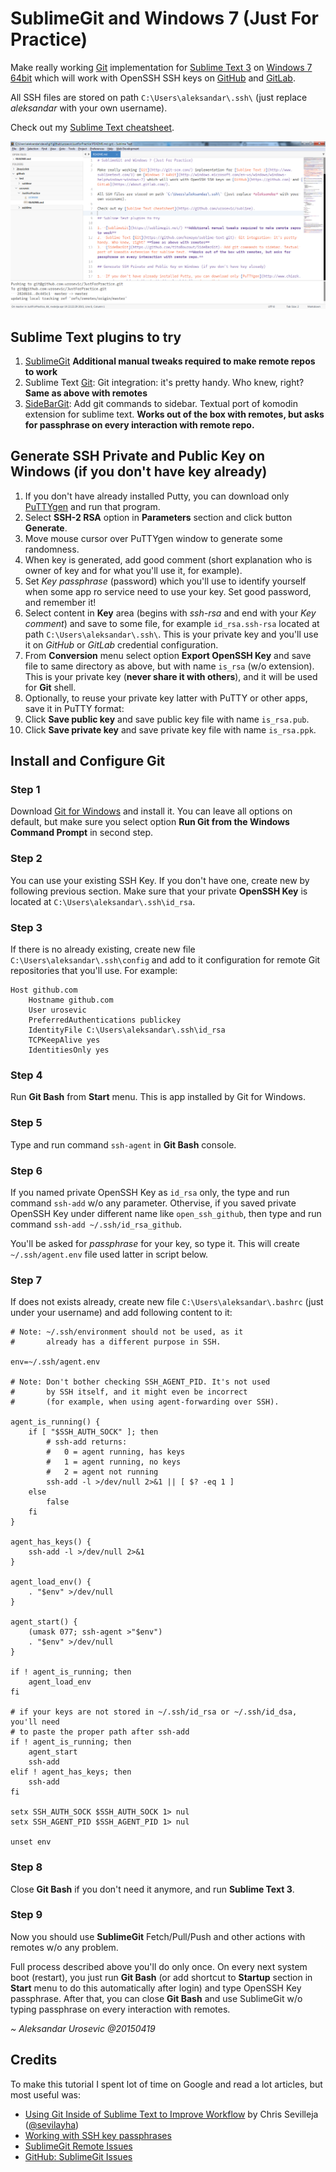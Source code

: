 # SublimeGit and Windows 7 (Just For Practice)

Make really working [Git](http://git-scm.com/) implementation for [Sublime Text 3](http://www.sublimetext.com/3) on [Windows 7 64bit](http://windows.microsoft.com/en-us/windows/windows-help#windows=windows-7) which will work with OpenSSH SSH keys on [GitHub](https://github.com) and [GitLab](https://about.gitlab.com/).

All SSH files are stored on path `C:\Users\aleksandar\.ssh\` (just replace *aleksandar* with your own username).

Check out my [Sublime Text cheatsheet](https://github.com/urosevic/sublime).

![ScreenShot](/screenshots/JustForPractice.png)

## Sublime Text plugins to try

1. 	[SublimeGit](https://sublimegit.net/) **Additional manual tweaks required to make remote repos to work**
2. 	Sublime Text [Git](https://github.com/kemayo/sublime-text-git): Git integration: it's pretty handy. Who knew, right? **Same as above with remotes**
3. 	[SideBarGit](https://github.com/titoBouzout/SideBarGit): Add git commands to sidebar. Textual port of komodin extension for sublime text. **Works out of the box with remotes, but asks for passphrase on every interaction with remote repo.**

## Generate SSH Private and Public Key on Windows (if you don't have key already)

1. 	If you don't have already installed Putty, you can download only [PuTTYgen](http://www.chiark.greenend.org.uk/~sgtatham/putty/download.html) and run that program.
2. 	Select **SSH-2 RSA** option in **Parameters** section and click button **Generate**.
3. 	Move mouse cursor over PuTTYgen window to generate some randomness.
4. 	When key is generated, add good comment (short explanation who is owner of key and for what you'll use it, for example).
5. 	Set *Key passphrase* (password) which you'll use to identify yourself when some app ro service need to use your key. Set good password, and remember it!
6. 	Select content in **Key** area (begins with *ssh-rsa* and end with your *Key comment*) and save to some file, for example `id_rsa.ssh-rsa` located at path `C:\Users\aleksandar\.ssh\`. This is your private key and you'll use it on *GitHub* or *GitLab* credential configuration.
7. 	From **Conversion** menu select option **Export OpenSSH Key** and save file to same directory as above, but with name `is_rsa` (w/o extension). This is your private key (**never share it with others**), and it will be used for **Git** shell.
8. 	Optionally, to reuse your private key latter with PuTTY or other apps, save it in PuTTY format:
 1. Click **Save public key** and save public key file with name `is_rsa.pub`.
 2. Click **Save private key** and save private key file with name `is_rsa.ppk`.

## Install and Configure Git

### Step 1
Download [Git for Windows](http://git-scm.com/) and install it. You can leave all options on default, but make sure you select option **Run Git from the Windows Command Prompt** in second step.

### Step 2
You can use your existing SSH Key. If you don't have one, create new by following previous section. Make sure that your private **OpenSSH Key** is located at `C:\Users\aleksandar\.ssh\id_rsa`.

### Step 3
If there is no already existing, create new file `C:\Users\aleksandar\.ssh\config` and add to it configuration for remote Git repositories that you'll use. For example:

```
Host github.com
    Hostname github.com
    User urosevic
    PreferredAuthentications publickey
    IdentityFile C:\Users\aleksandar\.ssh\id_rsa
    TCPKeepAlive yes
    IdentitiesOnly yes
```

### Step 4
Run **Git Bash** from **Start** menu. This is app installed by Git for Windows.

### Step 5
Type and run command `ssh-agent` in **Git Bash** console.

### Step 6
If you named private OpenSSH Key as `id_rsa` only, the type and run command `ssh-add` w/o any parameter.
Othervise, if you saved private OpenSSH Key under different name like `open_ssh_github`, then type and run command `ssh-add ~/.ssh/id_rsa_github`.

You'll be asked for *passphrase* for your key, so type it. This will create `~/.ssh/agent.env` file used latter in script below.

### Step 7
If does not exists already, create new file `C:\Users\aleksandar\.bashrc` (just under your username) and add following content to it:

```
# Note: ~/.ssh/environment should not be used, as it
#       already has a different purpose in SSH.

env=~/.ssh/agent.env

# Note: Don't bother checking SSH_AGENT_PID. It's not used
#       by SSH itself, and it might even be incorrect
#       (for example, when using agent-forwarding over SSH).

agent_is_running() {
    if [ "$SSH_AUTH_SOCK" ]; then
        # ssh-add returns:
        #   0 = agent running, has keys
        #   1 = agent running, no keys
        #   2 = agent not running
        ssh-add -l >/dev/null 2>&1 || [ $? -eq 1 ]
    else
        false
    fi
}

agent_has_keys() {
    ssh-add -l >/dev/null 2>&1
}

agent_load_env() {
    . "$env" >/dev/null
}

agent_start() {
    (umask 077; ssh-agent >"$env")
    . "$env" >/dev/null
}

if ! agent_is_running; then
    agent_load_env
fi

# if your keys are not stored in ~/.ssh/id_rsa or ~/.ssh/id_dsa, you'll need
# to paste the proper path after ssh-add
if ! agent_is_running; then
    agent_start
    ssh-add
elif ! agent_has_keys; then
    ssh-add
fi

setx SSH_AUTH_SOCK $SSH_AUTH_SOCK 1> nul
setx SSH_AGENT_PID $SSH_AGENT_PID 1> nul

unset env
```

### Step 8
Close **Git Bash** if you don't need it anymore, and run **Sublime Text 3**.

### Step 9
Now you should use **SublimeGit** Fetch/Pull/Push and other actions with remotes w/o any problem.

Full process described above you'll do only once. On every next system boot (restart), you just run **Git Bash** (or add shortcut to **Startup** section in **Start** menu to do this automatically after login) and type OpenSSH Key passphrase. After that, you can close **Git Bash** and use SublimeGit w/o typing passphrase on every interaction with remotes.

*~ Aleksandar Urosevic @20150419*

## Credits

To make this tutorial I spent lot of time on Google and read a lot articles, but most useful was:
* [Using Git Inside of Sublime Text to Improve Workflow](https://scotch.io/tutorials/using-git-inside-of-sublime-text-to-improve-workflow) by Chris Sevilleja ([@sevilayha](https://twitter.com/sevilayha))
* [Working with SSH key passphrases](https://help.github.com/articles/working-with-ssh-key-passphrases/)
* [SublimeGit Remote Issues](https://docs.sublimegit.net/troubleshooting.html#remote-issues)
* [GitHub: SublimeGit Issues](https://github.com/SublimeGit/SublimeGit/issues/3)